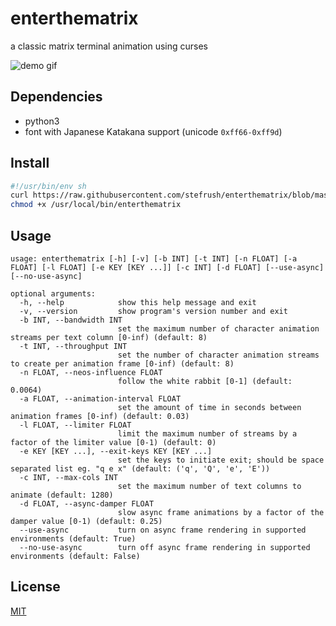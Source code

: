 # enterthematrix

a classic matrix terminal animation using curses

<img src="https://enterthematrix.space/img/demo.gif" alt="demo gif">

## Dependencies

* python3
* font with Japanese Katakana support (unicode `0xff66-0xff9d`)

## Install

```sh
#!/usr/bin/env sh
curl https://raw.githubusercontent.com/stefrush/enterthematrix/blob/master/enterthematrix -o /usr/local/bin
chmod +x /usr/local/bin/enterthematrix
```

## Usage

```
usage: enterthematrix [-h] [-v] [-b INT] [-t INT] [-n FLOAT] [-a FLOAT] [-l FLOAT] [-e KEY [KEY ...]] [-c INT] [-d FLOAT] [--use-async] [--no-use-async]

optional arguments:
  -h, --help            show this help message and exit
  -v, --version         show program's version number and exit
  -b INT, --bandwidth INT
                        set the maximum number of character animation streams per text column [0-inf) (default: 8)
  -t INT, --throughput INT
                        set the number of character animation streams to create per animation frame [0-inf) (default: 8)
  -n FLOAT, --neos-influence FLOAT
                        follow the white rabbit [0-1] (default: 0.0064)
  -a FLOAT, --animation-interval FLOAT
                        set the amount of time in seconds between animation frames [0-inf) (default: 0.03)
  -l FLOAT, --limiter FLOAT
                        limit the maximum number of streams by a factor of the limiter value [0-1) (default: 0)
  -e KEY [KEY ...], --exit-keys KEY [KEY ...]
                        set the keys to initiate exit; should be space separated list eg. "q e x" (default: ('q', 'Q', 'e', 'E'))
  -c INT, --max-cols INT
                        set the maximum number of text columns to animate (default: 1280)
  -d FLOAT, --async-damper FLOAT
                        slow async frame animations by a factor of the damper value [0-1) (default: 0.25)
  --use-async           turn on async frame rendering in supported environments (default: True)
  --no-use-async        turn off async frame rendering in supported environments (default: False)
```

## License

[MIT](https://github.com/stefrush/enterthematrix/blob/master/LICENSE)

